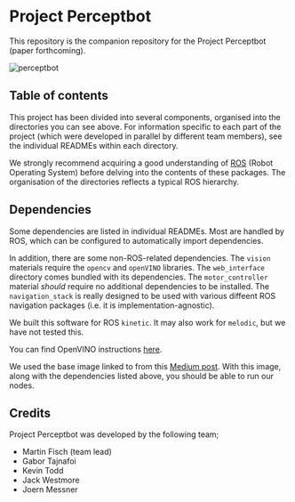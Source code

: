 # Project Perceptbot

This repository is the companion repository for the Project Perceptbot (paper forthcoming).

![perceptbot](https://github.com/maf2418/Perceptbot/tree/master/images/perceptbot.jpg)

## Table of contents

This project has been divided into several components, organised into the directories you can see above. For information specific to each part of the project (which were developed in parallel by different team members), see the individual READMEs within each directory.

We strongly recommend acquiring a good understanding of [ROS](https://www.ros.org/about-ros/) (Robot Operating System) before delving into the contents of these packages. The organisation of the directories reflects a typical ROS hierarchy.

## Dependencies

Some dependencies are listed in individual READMEs. Most are handled by ROS, which can be configured to automatically import dependencies. 

In addition, there are some non-ROS-related dependencies. The `vision` materials require the `opencv` and `openVINO` libraries.
The `web_interface` directory comes bundled with its dependencies. The `motor_controller` material *should* require no additional dependencies to be installed. The `navigation_stack` is really designed to be used with various diffeent ROS navigation packages (i.e. it is implementation-agnostic).

We built this software for ROS `kinetic`. It may also work for `melodic`, but we have not tested this.

You can find OpenVINO instructions [here](https://docs.openvinotoolkit.org/latest/_docs_install_guides_installing_openvino_raspbian.html).

We used the base image linked to from this [Medium post](https://medium.com/@rosbots/ready-to-use-image-raspbian-stretch-ros-opencv-324d6f8dcd96). With this image, along with the dependencies listed above, you should be able to run our nodes.

## Credits

Project Perceptbot was developed by the following team;

 * Martin Fisch (team lead)
 * Gabor Tajnafoi
 * Kevin Todd
 * Jack Westmore
 * Joern Messner
